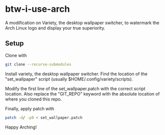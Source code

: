 # btw-i-use-arch
A modification on Variety, the desktop wallpaper switcher, to watermark the Arch Linux logo and display your true superiority.

## Setup

Clone with 
```bash
git clone --recurse-submodules
```

Install variety, the desktop wallpaper switcher. Find the location of the "set_wallpaper" script (usually $HOME/.config/variety/scripts).

Modify the first line of the set_wallpaper.patch with the correct script location. Also replace the "GIT_REPO" keyword with the absolute location of where you cloned this repo. 

Finally, apply patch with
```bash
patch -d/ -p0 < set_wallpaper.patch
```

Happy Arching!
